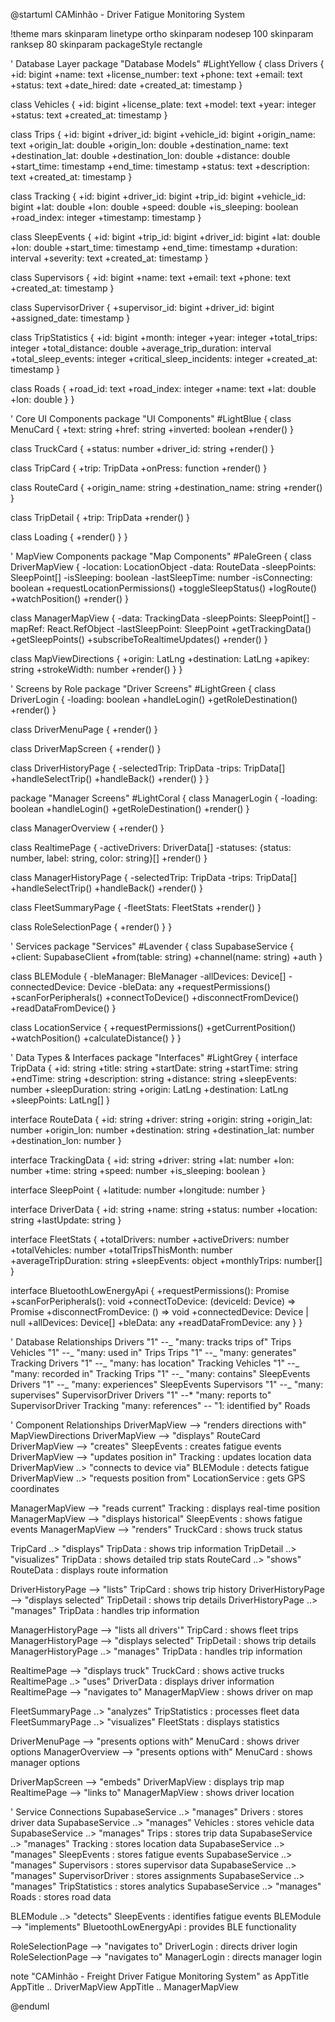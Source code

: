 @startuml CAMinhão - Driver Fatigue Monitoring System

!theme mars
skinparam linetype ortho
skinparam nodesep 100
skinparam ranksep 80
skinparam packageStyle rectangle

' Database Layer
package "Database Models" #LightYellow {
class Drivers {
+id: bigint
+name: text
+license_number: text
+phone: text
+email: text
+status: text
+date_hired: date
+created_at: timestamp
}

class Vehicles {
+id: bigint
+license_plate: text
+model: text
+year: integer
+status: text
+created_at: timestamp
}

class Trips {
+id: bigint
+driver_id: bigint
+vehicle_id: bigint
+origin_name: text
+origin_lat: double
+origin_lon: double
+destination_name: text
+destination_lat: double
+destination_lon: double
+distance: double
+start_time: timestamp
+end_time: timestamp
+status: text
+description: text
+created_at: timestamp
}

class Tracking {
+id: bigint
+driver_id: bigint
+trip_id: bigint
+vehicle_id: bigint
+lat: double
+lon: double
+speed: double
+is_sleeping: boolean
+road_index: integer
+timestamp: timestamp
}

class SleepEvents {
+id: bigint
+trip_id: bigint
+driver_id: bigint
+lat: double
+lon: double
+start_time: timestamp
+end_time: timestamp
+duration: interval
+severity: text
+created_at: timestamp
}

class Supervisors {
+id: bigint
+name: text
+email: text
+phone: text
+created_at: timestamp
}

class SupervisorDriver {
+supervisor_id: bigint
+driver_id: bigint
+assigned_date: timestamp
}

class TripStatistics {
+id: bigint
+month: integer
+year: integer
+total_trips: integer
+total_distance: double
+average_trip_duration: interval
+total_sleep_events: integer
+critical_sleep_incidents: integer
+created_at: timestamp
}

class Roads {
+road_id: text
+road_index: integer
+name: text
+lat: double
+lon: double
}
}

' Core UI Components
package "UI Components" #LightBlue {
class MenuCard {
+text: string
+href: string
+inverted: boolean
+render()
}

class TruckCard {
+status: number
+driver_id: string
+render()
}

class TripCard {
+trip: TripData
+onPress: function
+render()
}

class RouteCard {
+origin_name: string
+destination_name: string
+render()
}

class TripDetail {
+trip: TripData
+render()
}

class Loading {
+render()
}
}

' MapView Components
package "Map Components" #PaleGreen {
class DriverMapView {
-location: LocationObject
-data: RouteData
-sleepPoints: SleepPoint[]
-isSleeping: boolean
-lastSleepTime: number
-isConnecting: boolean
+requestLocationPermissions()
+toggleSleepStatus()
+logRoute()
+watchPosition()
+render()
}

class ManagerMapView {
-data: TrackingData
-sleepPoints: SleepPoint[]
-mapRef: React.RefObject<MapView>
-lastSleepPoint: SleepPoint
+getTrackingData()
+getSleepPoints()
+subscribeToRealtimeUpdates()
+render()
}

class MapViewDirections {
+origin: LatLng
+destination: LatLng
+apikey: string
+strokeWidth: number
+render()
}
}

' Screens by Role
package "Driver Screens" #LightGreen {
class DriverLogin {
-loading: boolean
+handleLogin()
+getRoleDestination()
+render()
}

class DriverMenuPage {
+render()
}

class DriverMapScreen {
+render()
}

class DriverHistoryPage {
-selectedTrip: TripData
-trips: TripData[]
+handleSelectTrip()
+handleBack()
+render()
}
}

package "Manager Screens" #LightCoral {
class ManagerLogin {
-loading: boolean
+handleLogin()
+getRoleDestination()
+render()
}

class ManagerOverview {
+render()
}

class RealtimePage {
-activeDrivers: DriverData[]
-statuses: {status: number, label: string, color: string}[]
+render()
}

class ManagerHistoryPage {
-selectedTrip: TripData
-trips: TripData[]
+handleSelectTrip()
+handleBack()
+render()
}

class FleetSummaryPage {
-fleetStats: FleetStats
+render()
}

class RoleSelectionPage {
+render()
}
}

' Services
package "Services" #Lavender {
class SupabaseService {
+client: SupabaseClient
+from(table: string)
+channel(name: string)
+auth
}

class BLEModule {
-bleManager: BleManager
-allDevices: Device[]
-connectedDevice: Device
-bleData: any
+requestPermissions()
+scanForPeripherals()
+connectToDevice()
+disconnectFromDevice()
+readDataFromDevice()
}

class LocationService {
+requestPermissions()
+getCurrentPosition()
+watchPosition()
+calculateDistance()
}
}

' Data Types & Interfaces
package "Interfaces" #LightGrey {
interface TripData {
+id: string
+title: string
+startDate: string
+startTime: string
+endTime: string
+description: string
+distance: string
+sleepEvents: number
+sleepDuration: string
+origin: LatLng
+destination: LatLng
+sleepPoints: LatLng[]
}

interface RouteData {
+id: string
+driver: string
+origin: string
+origin_lat: number
+origin_lon: number
+destination: string
+destination_lat: number
+destination_lon: number
}

interface TrackingData {
+id: string
+driver: string
+lat: number
+lon: number
+time: string
+speed: number
+is_sleeping: boolean
}

interface SleepPoint {
+latitude: number
+longitude: number
}

interface DriverData {
+id: string
+name: string
+status: number
+location: string
+lastUpdate: string
}

interface FleetStats {
+totalDrivers: number
+activeDrivers: number
+totalVehicles: number
+totalTripsThisMonth: number
+averageTripDuration: string
+sleepEvents: object
+monthlyTrips: number[]
}

interface BluetoothLowEnergyApi {
+requestPermissions(): Promise<boolean>
+scanForPeripherals(): void
+connectToDevice: (deviceId: Device) => Promise<void>
+disconnectFromDevice: () => void
+connectedDevice: Device | null
+allDevices: Device[]
+bleData: any
+readDataFromDevice: any
}
}

' Database Relationships
Drivers "1" --_ "many: tracks trips of" Trips
Vehicles "1" --_ "many: used in" Trips
Trips "1" --_ "many: generates" Tracking
Drivers "1" --_ "many: has location" Tracking
Vehicles "1" --_ "many: recorded in" Tracking
Trips "1" --_ "many: contains" SleepEvents
Drivers "1" --_ "many: experiences" SleepEvents
Supervisors "1" --_ "many: supervises" SupervisorDriver
Drivers "1" --\* "many: reports to" SupervisorDriver
Tracking "many: references" -- "1: identified by" Roads

' Component Relationships
DriverMapView --> "renders directions with" MapViewDirections
DriverMapView --> "displays" RouteCard
DriverMapView --> "creates" SleepEvents : creates fatigue events
DriverMapView --> "updates position in" Tracking : updates location data
DriverMapView ..> "connects to device via" BLEModule : detects fatigue
DriverMapView ..> "requests position from" LocationService : gets GPS coordinates

ManagerMapView --> "reads current" Tracking : displays real-time position
ManagerMapView --> "displays historical" SleepEvents : shows fatigue events
ManagerMapView --> "renders" TruckCard : shows truck status

TripCard ..> "displays" TripData : shows trip information
TripDetail ..> "visualizes" TripData : shows detailed trip stats
RouteCard ..> "shows" RouteData : displays route information

DriverHistoryPage --> "lists" TripCard : shows trip history
DriverHistoryPage --> "displays selected" TripDetail : shows trip details
DriverHistoryPage ..> "manages" TripData : handles trip information

ManagerHistoryPage --> "lists all drivers'" TripCard : shows fleet trips
ManagerHistoryPage --> "displays selected" TripDetail : shows trip details
ManagerHistoryPage ..> "manages" TripData : handles trip information

RealtimePage --> "displays truck" TruckCard : shows active trucks
RealtimePage ..> "uses" DriverData : displays driver information
RealtimePage --> "navigates to" ManagerMapView : shows driver on map

FleetSummaryPage ..> "analyzes" TripStatistics : processes fleet data
FleetSummaryPage ..> "visualizes" FleetStats : displays statistics

DriverMenuPage --> "presents options with" MenuCard : shows driver options
ManagerOverview --> "presents options with" MenuCard : shows manager options

DriverMapScreen --> "embeds" DriverMapView : displays trip map
RealtimePage --> "links to" ManagerMapView : shows driver location

' Service Connections
SupabaseService ..> "manages" Drivers : stores driver data
SupabaseService ..> "manages" Vehicles : stores vehicle data
SupabaseService ..> "manages" Trips : stores trip data
SupabaseService ..> "manages" Tracking : stores location data
SupabaseService ..> "manages" SleepEvents : stores fatigue events
SupabaseService ..> "manages" Supervisors : stores supervisor data
SupabaseService ..> "manages" SupervisorDriver : stores assignments
SupabaseService ..> "manages" TripStatistics : stores analytics
SupabaseService ..> "manages" Roads : stores road data

BLEModule ..> "detects" SleepEvents : identifies fatigue events
BLEModule --> "implements" BluetoothLowEnergyApi : provides BLE functionality

RoleSelectionPage --> "navigates to" DriverLogin : directs driver login
RoleSelectionPage --> "navigates to" ManagerLogin : directs manager login

note "CAMinhão - Freight Driver Fatigue Monitoring System" as AppTitle
AppTitle .. DriverMapView
AppTitle .. ManagerMapView

@enduml
